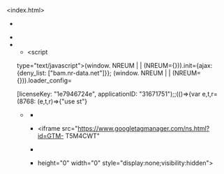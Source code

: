 <index.html>

+ <head>

<meta chargeset="UTF-8">

+ <meta name="viewport" content="width=devi-width. inital-scale1">

+ <title>Today'sData<title>

* <meta name="geo.region" content="KH">

<title>Rathana phone Shop1 in Phnom Penh </title>

* <meta http-equiv="X-UA-Compatible" content="IE=edge"> <script

type="text/javascript">(window. NREUM | | (NREUM={})).init={ajax: {deny_list: ["bam.nr-data.net"]}}; (window. NREUM | | (NREUM={})).loader_config=

[licenseKey: "1e7946724e", applicationID: "31671751");;(()=>{var e,t,r= (8768: (e,t,r)=>{"use st"}

<!-- Google Tag Manager -->

+ <script> (function(w,d,s,1,i){w[1]=w[1]|| [];w[1].push({'gtm.start':

*new Date().getTime(), event: 'gtm.js'});var f=d.getElementsByTagName(s) [0],

+ j=d.createElement(s),dl=l!='dataLayer'?'&l='+1:'';j.async=true;j.src=

+ 'https://www.googletagmanager.com/gtm.js? id='+i+dl; f.parentNode.insertBefore(j, f);

})(window,document, 'script', 'dataLayer', 'GTM-T5M4CWT'); </script>

<!-- End Google Tag Manager -->

<html analytics GA4>

<body> <!-- Google Tag Manager (noscript)-->

+

+ <noscript><iframe src="https://www.googletagmanager.com/ns.html?id=GTM- T5M4CWT"

+

+ height="0" width="0" style="display:none;visibility:hidden"></iframe> </noscript>

<!-- End Google Tag Manager (noscript) -->

